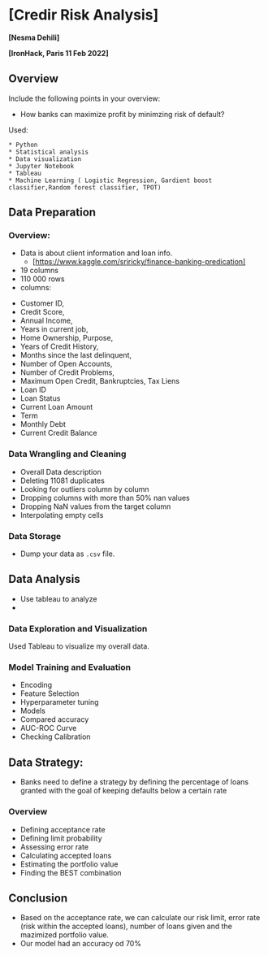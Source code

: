 # [Credir Risk Analysis]

**[Nesma Dehili]**

**[IronHack, Paris 11 Feb 2022]**

## Overview

Include the following points in your overview:

* How banks can maximize profit by minimzing risk of default?
	
Used:

	* Python
	* Statistical analysis
	* Data visualization
	* Jupyter Notebook
	* Tableau
	* Machine Learning ( Logistic Regression, Gardient boost classifier,Random forest classifier, TPOT)


## Data Preparation

### Overview:

* Data is about client information and loan info.
	* [https://www.kaggle.com/sriricky/finance-banking-predication]
* 19 columns 
* 110 000 rows 
* columns:
- Customer ID, 
- Credit Score,  
- Annual Income,  
- Years in current job, 
- Home Ownership, Purpose, 
- Years of Credit History,
- Months since the last delinquent, 
- Number of Open Accounts,
- Number of Credit Problems,
- Maximum Open Credit, Bankruptcies, Tax Liens
- Loan ID
- Loan Status
- Current Loan Amount
- Term
- Monthly Debt
- Current Credit Balance

### Data Wrangling and Cleaning
- Overall Data description
- Deleting  11081 duplicates 
- Looking for outliers column by column 
- Dropping columns with more than 50% nan values 
- Dropping  NaN values from the target column 
- Interpolating empty cells 

### Data Storage

* Dump your data as `.csv` file.

## Data Analysis
* Use tableau to analyze 
* 
### Data Exploration and Visualization

Used Tableau to visualize my overall data.

### Model Training and Evaluation

- Encoding 
- Feature Selection 
- Hyperparameter tuning
- Models 
- Compared accuracy 
- AUC-ROC Curve
- Checking Calibration

## Data Strategy: 
* Banks need to define a strategy by defining the percentage of loans granted with the goal of keeping defaults below a certain rate
### Overview
- Defining acceptance rate 
- Defining limit probability
- Assessing error rate
- Calculating accepted loans
- Estimating the portfolio value
- Finding the BEST combination 

## Conclusion
- Based on the acceptance rate, we can calculate our risk limit, error rate (risk within the accepted loans), number of loans given and the mazimized portfolio value. 
- Our model had an accuracy od 70% 
